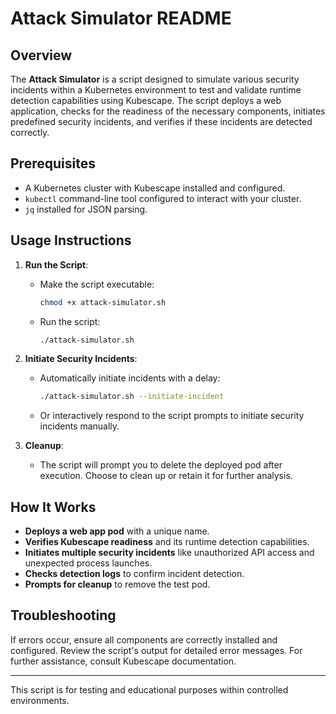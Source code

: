 # Attack Simulator README

## Overview

The **Attack Simulator** is a script designed to simulate various security incidents within a Kubernetes environment to test and validate runtime detection capabilities using Kubescape. The script deploys a web application, checks for the readiness of the necessary components, initiates predefined security incidents, and verifies if these incidents are detected correctly.

## Prerequisites

- A Kubernetes cluster with Kubescape installed and configured.
- `kubectl` command-line tool configured to interact with your cluster.
- `jq` installed for JSON parsing.

## Usage Instructions

1. **Run the Script**:
   - Make the script executable:
     ```bash
     chmod +x attack-simulator.sh
     ```
   - Run the script:
     ```bash
     ./attack-simulator.sh
     ```

2. **Initiate Security Incidents**:
   - Automatically initiate incidents with a delay:
     ```bash
     ./attack-simulator.sh --initiate-incident
     ```
   - Or interactively respond to the script prompts to initiate security incidents manually.

3. **Cleanup**: 
   - The script will prompt you to delete the deployed pod after execution. Choose to clean up or retain it for further analysis.

## How It Works

- **Deploys a web app pod** with a unique name.
- **Verifies Kubescape readiness** and its runtime detection capabilities.
- **Initiates multiple security incidents** like unauthorized API access and unexpected process launches.
- **Checks detection logs** to confirm incident detection.
- **Prompts for cleanup** to remove the test pod.

## Troubleshooting

If errors occur, ensure all components are correctly installed and configured. Review the script's output for detailed error messages. For further assistance, consult Kubescape documentation.

---

This script is for testing and educational purposes within controlled environments.